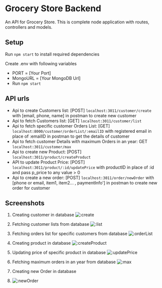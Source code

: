 # Grocery Store Backend

An API for Grocery Store. This is complete node application with routes, controllers and models.

## Setup

Run `npm start` to install required dependencies

Create .env with following variables

- PORT = [Your Port]
- MongoURL = [Your MongoDB Url]
- Run `npm start`

## API urls
* Api to create Customers list: [POST] `localhost:3011/customer/create` with [email, phone, name] in postman to create new customer
* Api to fetch Customers list: [GET] `localhost:3011/customer/list`
* Api to fetch specific customer Orders List: [GET] `localhost:8000/customer/orderList/:emailID` with registered email in place of :emailID in postman to get the details of customer
* Api to fetch customer Details with maximum Orders in an year: GET `localhost:3011/customer/max`
* Api to create new Product: [POST] `localhost:3011/product/createProduct`
* API to update Product Price: [POST] `localhost:3011/product/:id/updatePrice` with productID in place of :id and pass p_price to any value > 0
* Api to create a new order: [POST] `localhost:3011/order/newOrder` with [phone or email, item1, item2... , paymentInfo'] in postman to create new order for customer

## Screenshots

1. Creating customer in database
![:create](https://user-images.githubusercontent.com/99065594/189067866-5e17803a-463c-4ff8-a76f-feca8e55a3f1.png)

2. Fetching customer lists from database
![:list](https://user-images.githubusercontent.com/99065594/189068408-62ecc012-ee87-4a08-975f-9749e23534aa.png)

3. Fetching orders list for specific customers from database
![:orderList](https://user-images.githubusercontent.com/99065594/189068616-8d66dd08-a020-4a61-8c43-a655c00fe666.png)

4. Creating product in database
![:createProduct](https://user-images.githubusercontent.com/99065594/189068793-92ffea6b-5afe-4202-9c46-0e2b9c69bff5.png)

5. Updating price of specific product in database
![:updatePrice](https://user-images.githubusercontent.com/99065594/189068992-ac62366a-84e1-4c62-89d5-232cef967fb6.png)

6. Fetching maximum orders in an year from database
![:max](https://user-images.githubusercontent.com/99065594/189069218-6f459ff7-46d2-4495-8718-e423b35bd188.png)


7. Creating new Order in database
8. ![:newOrder](https://user-images.githubusercontent.com/99065594/189069304-2733c069-2eca-4877-98c5-cd6614d82f18.png)


